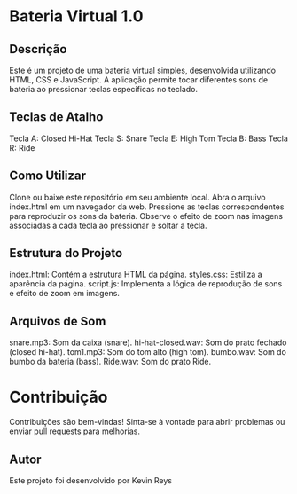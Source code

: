 # Bateria Virtual 1.0

## Descrição
Este é um projeto de uma bateria virtual simples, desenvolvida utilizando HTML, CSS e JavaScript. A aplicação permite tocar diferentes sons de bateria ao pressionar teclas específicas no teclado.

## Teclas de Atalho
Tecla A: Closed Hi-Hat
Tecla S: Snare
Tecla E: High Tom
Tecla B: Bass
Tecla R: Ride

##  Como Utilizar
Clone ou baixe este repositório em seu ambiente local.
Abra o arquivo index.html em um navegador da web.
Pressione as teclas correspondentes para reproduzir os sons da bateria.
Observe o efeito de zoom nas imagens associadas a cada tecla ao pressionar e soltar a tecla.

##  Estrutura do Projeto
index.html: Contém a estrutura HTML da página.
styles.css: Estiliza a aparência da página.
script.js: Implementa a lógica de reprodução de sons e efeito de zoom em imagens.

## Arquivos de Som
snare.mp3: Som da caixa (snare).
hi-hat-closed.wav: Som do prato fechado (closed hi-hat).
tom1.mp3: Som do tom alto (high tom).
bumbo.wav: Som do bumbo da bateria (bass).
Ride.wav: Som do prato Ride.

# Contribuição
Contribuições são bem-vindas! Sinta-se à vontade para abrir problemas ou enviar pull requests para melhorias.

## Autor
Este projeto foi desenvolvido por Kevin Reys